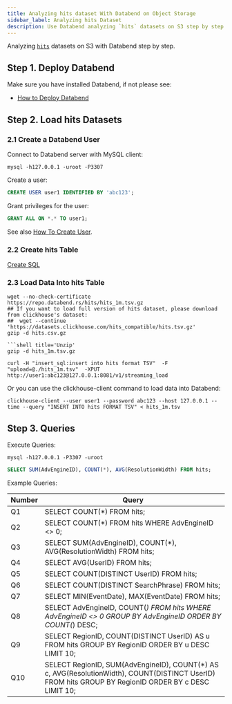 ```yaml
---
title: Analyzing hits dataset With Databend on Object Storage
sidebar_label: Analyzing hits Dataset
description: Use Databend analyzing `hits` datasets on S3 step by step.
---
```


Analyzing [`hits`](https://clickhouse.com/docs/en/getting-started/example-datasets/metrica) datasets on S3 with Databend step by step.

## Step 1. Deploy Databend

Make sure you have installed Databend, if not please see:

* [How to Deploy Databend](../00-guides/index.md#deployment)

## Step 2. Load hits Datasets

### 2.1 Create a Databend User

Connect to Databend server with MySQL client:
```shell
mysql -h127.0.0.1 -uroot -P3307 
```

Create a user:
```sql
CREATE USER user1 IDENTIFIED BY 'abc123';
```

Grant privileges for the user:
```sql
GRANT ALL ON *.* TO user1;
```

See also [How To Create User](../30-reference/30-sql/00-ddl/30-user/01-user-create-user.md).

### 2.2 Create hits Table
 
[Create SQL](https://github.com/datafuselabs/databend/blob/main/tests/suites/1_stateful/ddl/hits.sql)

### 2.3 Load Data Into hits Table

```shell title='hits.tsv'
wget --no-check-certificate https://repo.databend.rs/hits/hits_1m.tsv.gz
## If you want to load full version of hits dataset, please download from clickhouse's dataset:
##  wget --continue 'https://datasets.clickhouse.com/hits_compatible/hits.tsv.gz'
gzip -d hits.csv.gz

```shell title='Unzip'
gzip -d hits_1m.tsv.gz
```

```shell title='Load CSV files into Databend'
curl -H "insert_sql:insert into hits format TSV"  -F  "upload=@./hits_1m.tsv"  -XPUT http://user1:abc123@127.0.0.1:8081/v1/streaming_load
```

Or you can use the clickhouse-client command to load data into Databend:

```shell title='Load CSV files into Databend'
clickhouse-client --user user1 --password abc123 --host 127.0.0.1 --time --query "INSERT INTO hits FORMAT TSV" < hits_1m.tsv
```


## Step 3. Queries

Execute Queries:

```shell
mysql -h127.0.0.1 -P3307 -uroot
```
```sql
SELECT SUM(AdvEngineID), COUNT(*), AVG(ResolutionWidth) FROM hits;
```

Example Queries:

| Number      | Query |
| ----------- | ----------- |
| Q1 | SELECT COUNT(*) FROM hits; |
| Q2 | SELECT COUNT(*) FROM hits WHERE AdvEngineID <> 0; |
| Q3 | SELECT SUM(AdvEngineID), COUNT(*), AVG(ResolutionWidth) FROM hits; |
| Q4 | SELECT AVG(UserID) FROM hits; |
| Q5 | SELECT COUNT(DISTINCT UserID) FROM hits; |
| Q6 | SELECT COUNT(DISTINCT SearchPhrase) FROM hits; |
| Q7 | SELECT MIN(EventDate), MAX(EventDate) FROM hits; |
| Q8 | SELECT AdvEngineID, COUNT(*) FROM hits WHERE AdvEngineID <> 0 GROUP BY AdvEngineID ORDER BY COUNT(*) DESC; |
| Q9 | SELECT RegionID, COUNT(DISTINCT UserID) AS u FROM hits GROUP BY RegionID ORDER BY u DESC LIMIT 10; |
| Q10 | SELECT RegionID, SUM(AdvEngineID), COUNT(*) AS c, AVG(ResolutionWidth), COUNT(DISTINCT UserID) FROM hits GROUP BY RegionID ORDER BY c DESC LIMIT 10; |
